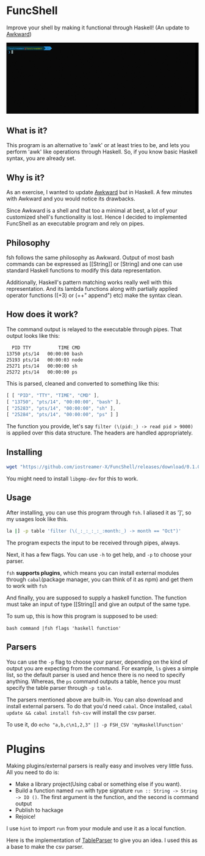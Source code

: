 # FuncShell
Improve your shell by making it functional through Haskell! (An update to [Awkward](https://github.com/iostreamer-X/Awkward))

![](/fsh.gif)

## What is it?
This program is an alternative to 'awk' or at least tries to be, and lets you perform
'awk' like operations through Haskell. So, if you know basic Haskell syntax, you are already set.

## Why is it?
As an exercise, I wanted to update [Awkward](https://github.com/iostreamer-X/Awkward) but in Haskell. A few minutes with Awkward and you would notice its drawbacks.

Since Awkward is a shell and that too a minimal at best, a lot of your customized shell's
functionality is lost. Hence I decided to implemented FuncShell as an executable program and rely on pipes.

## Philosophy
fsh follows the same philosophy as Awkward. Output of most bash commands can be expressed as [[String]] or [String]
and one can use standard Haskell functions to modify this data representation.

Additionally, Haskell's pattern matching works really well with this representation. And its
lambda functions along with partially applied operator functions ((+3) or (++" append") etc) make the syntax clean.

## How does it work?
The command output is relayed to the executable through pipes. That output looks like this:

``` shell
  PID TTY          TIME CMD
13750 pts/14   00:00:00 bash
25193 pts/14   00:00:03 node
25271 pts/14   00:00:00 sh
25272 pts/14   00:00:00 ps
```
This is parsed, cleaned and converted to something like this:
``` js
[ [ "PID", "TTY", "TIME", "CMD" ],
[ "13750", "pts/14", "00:00:00", "bash" ],
[ "25283", "pts/14", "00:00:00", "sh" ],
[ "25284", "pts/14", "00:00:00", "ps" ] ]
```

The function you provide, let's say `filter (\(pid:_) -> read pid > 9000)` is applied
over this data structure. The headers are handled appropriately.

## Installing

```bash
wget "https://github.com/iostreamer-X/FuncShell/releases/download/0.1.0.1/fsh" -O fsh && sudo chmod +x fsh && sudo mv fsh /usr/local/bin
```
You might need to install `libgmp-dev` for this to work.

## Usage
After installing, you can use this program through `fsh`. I aliased it as ']',
so my usages look like this.

```bash
la |] -p table 'filter (\(_:_:_:_:_:month:_) -> month == "Oct")'
```

The program expects the input to be received through pipes, always.

Next, it has a few flags.
You can use `-h` to get help, and `-p` to choose your parser.

`fsh` **supports plugins**, which means you can install external modules through `cabal`(package manager, you can think of it as npm)
and get them to work with `fsh`

And finally, you are supposed to supply a haskell function. The function must take an input of type [[String]] and give an output of the same type.

To sum up, this is how this program is supposed to be used:

`bash command |fsh flags 'haskell function'`

## Parsers
You can use the `-p` flag to choose your parser, depending on the kind of output you are expecting from the command.
For example, `ls` gives a simple list, so the default parser is used and hence there is no need to specify anything.
Whereas, the `ps` command outputs a table, hence you must specify the table parser through `-p table`.

The parsers mentioned above are built-in. You can also download and install external parsers. To do that you'd need `cabal`.
Once installed, `cabal update && cabal install fsh-csv` will install the csv parser.

To use it, do `echo "a,b,c\n1,2,3" |] -p FSH_CSV 'myHaskellFunction'`

# Plugins

Making plugins/external parsers is really easy and involves very little fuss. All you need to do is:

- Make a library project(Using cabal or something else if you want).
- Build a function named `run` with type signature `run :: String -> String -> IO ()`. The first argument is the function, and the second is command output
- Publish to hackage
- Rejoice!

I use `hint` to import `run` from your module and use it as a local function.

Here is the implementation of [TableParser](https://github.com/iostreamer-X/FuncShell/blob/master/src/TableParser.hs) to give you an idea. I used this as a base to
make the csv parser.
